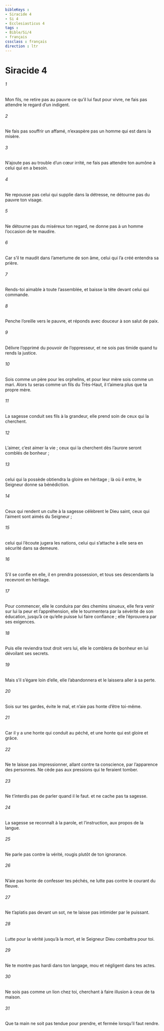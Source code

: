 ```yaml
---
bibleKeys : 
- Siracide 4
- Si 4
- Ecclesiasticus 4
tags : 
- Bible/Si/4
- français
cssclass : français
direction : ltr
---
```


# Siracide 4

###### 1
Mon fils, ne retire pas au pauvre ce qu’il lui faut pour vivre,
ne fais pas attendre le regard d’un indigent.
###### 2
Ne fais pas souffrir un affamé,
n’exaspère pas un homme qui est dans la misère.
###### 3
N’ajoute pas au trouble d’un cœur irrité,
ne fais pas attendre ton aumône à celui qui en a besoin.
###### 4
Ne repousse pas celui qui supplie dans la détresse,
ne détourne pas du pauvre ton visage.
###### 5
Ne détourne pas du miséreux ton regard,
ne donne pas à un homme l’occasion de te maudire.
###### 6
Car s’il te maudit dans l’amertume de son âme,
celui qui l’a créé entendra sa prière.
###### 7
Rends-toi aimable à toute l’assemblée,
et baisse la tête devant celui qui commande.
###### 8
Penche l’oreille vers le pauvre,
et réponds avec douceur à son salut de paix.
###### 9
Délivre l’opprimé du pouvoir de l’oppresseur,
et ne sois pas timide quand tu rends la justice.
###### 10
Sois comme un père pour les orphelins,
et pour leur mère sois comme un mari.
Alors tu seras comme un fils du Très-Haut,
il t’aimera plus que ta propre mère.
###### 11
La sagesse conduit ses fils à la grandeur,
elle prend soin de ceux qui la cherchent.
###### 12
L’aimer, c’est aimer la vie ;
ceux qui la cherchent dès l’aurore seront comblés de bonheur ;
###### 13
celui qui la possède obtiendra la gloire en héritage ;
là où il entre, le Seigneur donne sa bénédiction.
###### 14
Ceux qui rendent un culte à la sagesse célèbrent le Dieu saint,
ceux qui l’aiment sont aimés du Seigneur ;
###### 15
celui qui l’écoute jugera les nations,
celui qui s’attache à elle sera en sécurité dans sa demeure.
###### 16
S’il se confie en elle, il en prendra possession,
et tous ses descendants la recevront en héritage.
###### 17
Pour commencer, elle le conduira par des chemins sinueux,
elle fera venir sur lui la peur et l’appréhension,
elle le tourmentera par la sévérité de son éducation,
jusqu’à ce qu’elle puisse lui faire confiance ;
elle l’éprouvera par ses exigences.
###### 18
Puis elle reviendra tout droit vers lui,
elle le comblera de bonheur
en lui dévoilant ses secrets.
###### 19
Mais s’il s’égare loin d’elle, elle l’abandonnera
et le laissera aller à sa perte.
###### 20
Sois sur tes gardes, évite le mal,
et n’aie pas honte d’être toi-même.
###### 21
Car il y a une honte qui conduit au péché,
et une honte qui est gloire et grâce.
###### 22
Ne te laisse pas impressionner, allant contre ta conscience,
par l’apparence des personnes.
Ne cède pas aux pressions qui te feraient tomber.
###### 23
Ne t’interdis pas de parler quand il le faut.
et ne cache pas ta sagesse.
###### 24
La sagesse se reconnaît à la parole,
et l’instruction, aux propos de la langue.
###### 25
Ne parle pas contre la vérité,
rougis plutôt de ton ignorance.
###### 26
N’aie pas honte de confesser tes péchés,
ne lutte pas contre le courant du fleuve.
###### 27
Ne t’aplatis pas devant un sot,
ne te laisse pas intimider par le puissant.
###### 28
Lutte pour la vérité jusqu’à la mort,
et le Seigneur Dieu combattra pour toi.
###### 29
Ne te montre pas hardi dans ton langage,
mou et négligent dans tes actes.
###### 30
Ne sois pas comme un lion chez toi,
cherchant à faire illusion à ceux de ta maison.
###### 31
Que ta main ne soit pas tendue pour prendre,
et fermée lorsqu’il faut rendre.
